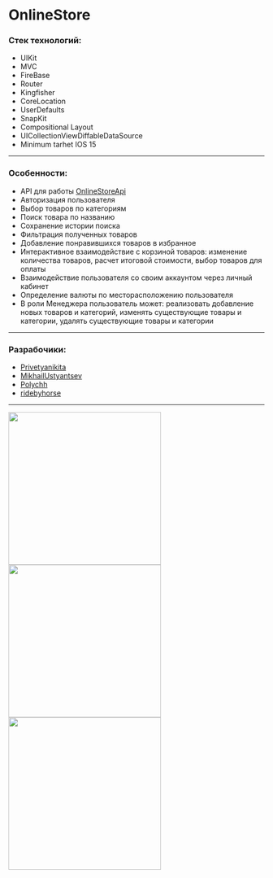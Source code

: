 # OnlineStore 
### Стек технологий: 
- UIKit
- MVC
- FireBase 
- Router
- Kingfisher 
- CoreLocation 
- UserDefaults 
- SnapKit
- Compositional Layout
- UICollectionViewDiffableDataSource
- Minimum tarhet IOS 15
---
### Особенности: 
- API для работы <a href="https://fakeapi.platzi.com/en/rest/products/">OnlineStoreApi</a> 
- Авторизация пользователя
- Выбор товаров по категориям
- Поиск товара по названию
- Сохранение истории поиска 
- Фильтрация полученных товаров
- Добавление понравившихся товаров в избранное
- Интерактивное взаимодействие с корзиной товаров: изменение количества товаров, расчет итоговой стоимости, выбор товаров для оплаты
- Взаимодействие пользователя со своим аккаунтом через личный кабинет
- Определение валюты по месторасположению пользователя
- В роли Менеджера пользователь может: реализовать добавление новых товаров и категорий, изменять существующие товары и категории, удалять существующие товары и категории
---
### Разрабочики:
- [Privetyanikita](https://github.com/Privetyanikita)
- [MikhailUstyantsev](https://github.com/MikhailUstyantsev)
- [Polychh](https://github.com/Polychh)
- [ridebyhorse](https://github.com/ridebyhorse)
---
<img src="https://github.com/Privetyanikita/OnlineStore/tree/develop/OnlineStore/SupportFile/Assets.xcassets/Readme/FirstGif.dataset/FirstGif.GIF" width="300"/>
<img src="https://github.com/Privetyanikita/OnlineStore/tree/develop/OnlineStore/SupportFile/Assets.xcassets/Readme/SecondGif.dataset/SecondGif.GIF" width="300"/>
<img src="https://github.com/Privetyanikita/OnlineStore/tree/develop/OnlineStore/SupportFile/Assets.xcassets/Readme/ThirdGif.dataset/ThirdGif.GIF" width="300"/>
